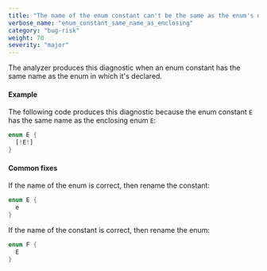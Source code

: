 ```yaml
---
title: "The name of the enum constant can't be the same as the enum's name."
verbose_name: "enum_constant_same_name_as_enclosing"
category: "bug-risk"
weight: 70
severity: "major"
---
```

The analyzer produces this diagnostic when an enum constant has the same
name as the enum in which it's declared.

#### Example

The following code produces this diagnostic because the enum constant `E`
has the same name as the enclosing enum `E`:

```dart
enum E {
  [!E!]
}
```

#### Common fixes

If the name of the enum is correct, then rename the constant:

```dart
enum E {
  e
}
```

If the name of the constant is correct, then rename the enum:

```dart
enum F {
  E
}
```
